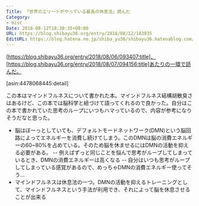 ```yaml
---
Title: 「世界のエリートがやっている最高の休息法」読んだ
Category:
- misc
Date: 2018-08-12T18:30:35+09:00
URL: https://blog.shibayu36.org/entry/2018/08/12/183035
EditURL: https://blog.hatena.ne.jp/shiba_yu36/shibayu36.hatenablog.com/atom/entry/10257846132610033025
---
```


[https://blog.shibayu36.org/entry/2018/08/06/093407:title]、 [https://blog.shibayu36.org/entry/2018/08/07/094156:title]あたりの一環で読んだ。

[asin:4478068445:detail]

この本はマインドフルネスについて書かれた本。マインドフルネス結構胡散臭さはあるけど、この本では脳科学と紐づけて語ってくれるので良かった。自分はこの本で書かれていた思考のループにいつもハマっているので、内容が参考になりそうだなと思った。

- 脳はぼーっとしていても、デフォルトモードネットワーク(DMN)という脳回路によってエネルギーを消費し続けてしまう。このDMNは脳の消費エネルギーの60~80%を占めている。そのため脳を休ませるにはDMNの活動を抑える必要がある。
-- 例えばずっと同じことを悩んで思考がループしてしまっているとき、DMNの消費エネルギーは高くなる
-- 自分はいつも思考がループしてしまっている感覚があるので、めっちゃDMNの消費エネルギー使ってそう...
- マインドフルネスは休息法の一つ。DMNの活動を抑えるトレーニングとして、マインドフルネスという手法が利用でき、それによって脳を休息させることが出来る

